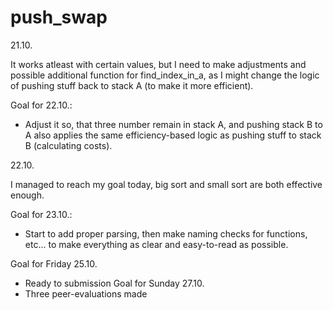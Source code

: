 # push_swap

21.10.

It works atleast with certain values, but I need to make adjustments and possible additional function for find_index_in_a, as I might change the logic of pushing stuff back to stack A (to make it more efficient).

Goal for 22.10.:
- Adjust it so, that three number remain in stack A, and pushing stack B to A also applies the same efficiency-based logic as pushing stuff to stack B (calculating costs).

22.10.

I managed to reach my goal today, big sort and small sort are both effective enough. 

Goal for 23.10.:
- Start to add proper parsing, then make naming checks for functions, etc... to make everything as clear and easy-to-read as possible.


Goal for Friday 25.10.
- Ready to submission
Goal for Sunday 27.10.
- Three peer-evaluations made